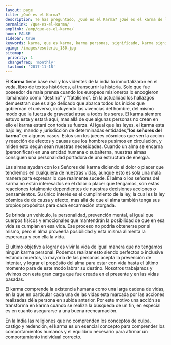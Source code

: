 ```yaml
---
layout: page
title: ¿Qué es el Karma?
description: Te has preguntado, ¿Qué es el Karma? ¿Qué es el karma de las personas? ¿Qué quiere decir la palabra karma? ¿Cuál es el significado de la palabra karma? ¿Cuál es la ley del karma?
permalink: /que-es-el-karma/
amplink: /amp/que-es-el-karma/
home: FALSE
sidebar: true
keywords: karma, que es karma, karma personas, significado, karma significado, ley del karma
ogimg: /images/esoteric_180.jpg
sitemap:
 priority: 1
 changefreq: 'monthly'
 lastmod: '2017-11-18'
---
```


El **Karma** tiene base real y los videntes de la india lo inmortalizaron en el veda, libro de textos históricos, al transcurrir la historia. Solo que fue poseedor de mala prensa cuando los europeos misioneros lo encogieron llamándolo como "destino" y "fatalismo".
En la actualidad los hallazgos demuestran que es algo delicado que abarca todos los inicios que gobiernan el universo, incluyendo las vivencias del hombre, del mismo modo que la fuerza de gravedad atrae a todos los seres.
El karma siempre estuvo esta y estará aquí, mas allá de que algunas personas no crean en ello el karma estará con toda su fuerza.
Al igual que las leyes, el karma esta bajo ley, mando y jurisdicción de determinadas entidades,"**los señores del karma**" en algunos casos. Estos son los jueces cósmicos que ven la acción y reacción de efectos y causas que los hombres pusimos en circulación, y miden esto según sean nuestras necesidades.
Cuando  un alma se encarna (personificar) en una entidad humana o subalterna, nuestras almas consiguen una personalidad portadora de una estructura de energía.

Las almas ayudan con los Señores del karma diciendo el dolor o placer que tendremos en cualquiera de nuestras vidas, aunque esto es sola una mala manera para expresar lo que realmente sucede.
El alma o los señores del karma no están interesados en el dolor o placer que tengamos, son estas reacciones totalmente dependientes de nuestras decisiones acciones o pensamientos. Su único interés es el cumplimiento de la ley, la cual es la ley cósmica de de causa y efecto, mas allá de que el alma también tenga sus propios propósitos para cada encarnación otorgada.

Se brinda un vehiculo, la personalidad,  prevención mental, al igual que cuerpos físicos y emocionales que mantendrán la posibilidad de que en esa vida se cumplan en esa vida. Ese proceso no podría obtenerse por si mismo, pero el alma proveerla posibilidad y esta misma alimenta la esperanza y con ella la vida.

El ultimo objetivo a lograr es vivir la vida de igual manera que no tengamos ningún karma personal. Podemos realizar esto siendo perfectos o inclusive estando muertos, la mayoría de las personas acepta la prevención de intentar, y lograr el propósito del alma para estar con vida hasta el último momento para de este modo labrar su destino. Nosotros trabajamos y vivimos con esta gran carga que fue creada en el presente y en las vidas pasadas.

El karma comprende la existencia humana como una larga cadena de vidas, en la que en particular cada una de las vidas esta marcada por las acciones realizadas déla persona en subida anterior. Por este motivo una acción se transforma en karma cuando se realiza la búsqueda de un fin, en especial es en cuanto asegurarse a una buena reencarnación.

En la India las religiones que no comprenden los conceptos de culpa, castigo y redención, el karma es un esencial concepto para comprender los comportamientos humanos y el equilibrio necesario para afirmar un comportamiento individual correcto.
